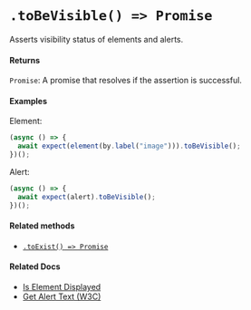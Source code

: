 # `.toBeVisible() => Promise`

Asserts visibility status of elements and alerts.

#### Returns

`Promise`: A promise that resolves if the assertion is successful.

#### Examples

Element:

```javascript
(async () => {
  await expect(element(by.label("image"))).toBeVisible();
})();
```

Alert:

```javascript
(async () => {
  await expect(alert).toBeVisible();
})();
```

#### Related methods

- [`.toExist() => Promise`](./toExist.md)

#### Related Docs

- [Is Element Displayed](http://appium.io/docs/en/commands/element/attributes/displayed/)
- [Get Alert Text (W3C)](https://www.w3.org/TR/webdriver/#get-alert-text)
